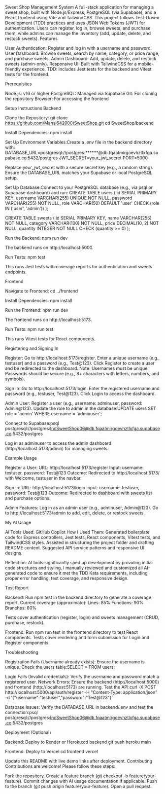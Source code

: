 Sweet Shop Management System
A full-stack application for managing a sweet shop, built with Node.js/Express, PostgreSQL (via Supabase), and a React frontend using Vite and TailwindCSS. This project follows Test-Driven Development (TDD) practices and uses JSON Web Tokens (JWT) for authentication. Users can register, log in, browse sweets, and purchase them, while admins can manage the inventory (add, update, delete, and restock sweets).
Features

User Authentication: Register and log in with a username and password.
User Dashboard: Browse sweets, search by name, category, or price range, and purchase sweets.
Admin Dashboard: Add, update, delete, and restock sweets (admin-only).
Responsive UI: Built with TailwindCSS for a mobile-friendly experience.
TDD: Includes Jest tests for the backend and Vitest tests for the frontend.

Prerequisites

Node.js: v16 or higher
PostgreSQL: Managed via Supabase
Git: For cloning the repository
Browser: For accessing the frontend

Setup Instructions
Backend

Clone the Repository:
git clone https://github.com/Mansi642000/SweetShop.git
cd SweetShop/backend


Install Dependencies:
npm install


Set Up Environment Variables:Create a .env file in the backend directory with:
DATABASE_URL=postgresql://postgres:******@db.fqaatmirgoevhztlxfga.supabase.co:5432/postgres
JWT_SECRET=your_jwt_secret
PORT=5000


Replace your_jwt_secret with a secure secret key (e.g., a random string).
Ensure the DATABASE_URL matches your Supabase or local PostgreSQL setup.


Set Up Database:Connect to your PostgreSQL database (e.g., via psql or Supabase dashboard) and run:
CREATE TABLE users (
  id SERIAL PRIMARY KEY,
  username VARCHAR(255) UNIQUE NOT NULL,
  password VARCHAR(255) NOT NULL,
  role VARCHAR(50) DEFAULT 'user' CHECK (role IN ('user', 'admin'))
);

CREATE TABLE sweets (
  id SERIAL PRIMARY KEY,
  name VARCHAR(255) NOT NULL,
  category VARCHAR(100) NOT NULL,
  price DECIMAL(10, 2) NOT NULL,
  quantity INTEGER NOT NULL CHECK (quantity >= 0)
);


Run the Backend:
npm run dev

The backend runs on http://localhost:5000.

Run Tests:
npm test

This runs Jest tests with coverage reports for authentication and sweets endpoints.


Frontend

Navigate to Frontend:
cd ../frontend


Install Dependencies:
npm install


Run the Frontend:
npm run dev

The frontend runs on http://localhost:5173.

Run Tests:
npm run test

This runs Vitest tests for React components.


Registering and Signing In

Register:
Go to http://localhost:5173/register.
Enter a unique username (e.g., testuser) and a password (e.g., Test@123).
Click Register to create a user and be redirected to the dashboard.
Note: Usernames must be unique. Passwords should be secure (e.g., 8+ characters with letters, numbers, and symbols).


Sign In:
Go to http://localhost:5173/login.
Enter the registered username and password (e.g., testuser, Test@123).
Click Login to access the dashboard.


Admin User:
Register a user (e.g., username: adminuser, password: Admin@123).
Update the role to admin in the database:UPDATE users SET role = 'admin' WHERE username = 'adminuser';


Connect to Supabase:psql postgresql://postgres:IncSweetShop06@db.fqaatmirgoevhztlxfga.supabase.co:5432/postgres




Log in as adminuser to access the admin dashboard (http://localhost:5173/admin) for managing sweets.



Example Usage

Register a User:
URL: http://localhost:5173/register
Input: username: testuser, password: Test@123
Outcome: Redirected to http://localhost:5173/ with Welcome, testuser in the navbar.


Sign In:
URL: http://localhost:5173/login
Input: username: testuser, password: Test@123
Outcome: Redirected to dashboard with sweets list and purchase options.


Admin Features:
Log in as an admin user (e.g., adminuser, Admin@123).
Go to http://localhost:5173/admin to add, edit, delete, or restock sweets.



My AI Usage

AI Tools Used: GitHub Copilot
How I Used Them:
Generated boilerplate code for Express controllers, Jest tests, React components, Vitest tests, and TailwindCSS styles.
Assisted in structuring the project folder and drafting README content.
Suggested API service patterns and responsive UI designs.


Reflection:
AI tools significantly sped up development by providing initial code structures and styling.
I manually reviewed and customized all AI-generated code to ensure it met the TDD Kata requirements, including proper error handling, test coverage, and responsive design.



Test Report

Backend:
Run npm test in the backend directory to generate a coverage report.
Current coverage (approximate):
Lines: 85%
Functions: 90%
Branches: 80%


Tests cover authentication (register, login) and sweets management (CRUD, purchase, restock).


Frontend:
Run npm run test in the frontend directory to test React components.
Tests cover rendering and form submission for Login and Register components.


Troubleshooting

Registration Fails (Username already exists): Ensure the username is unique. Check the users table:SELECT * FROM users;


Login Fails (Invalid credentials): Verify the username and password match a registered user.
Network Errors: Ensure the backend (http://localhost:5000) and frontend (http://localhost:5173) are running. Test the API:curl -X POST http://localhost:5000/api/auth/register -H "Content-Type: application/json" -d '{"username":"testuser","password":"Test@123"}'


Database Issues: Verify the DATABASE_URL in backend/.env and test the connection:psql postgresql://postgres:IncSweetShop06@db.fqaatmirgoevhztlxfga.supabase.co:5432/postgres



Deployment (Optional)

Backend: Deploy to Render or Heroku:cd backend
git push heroku main


Frontend: Deploy to Vercel:cd frontend
vercel



Update this README with live demo links after deployment.
Contributing
Contributions are welcome! Please follow these steps:

Fork the repository.
Create a feature branch (git checkout -b feature/your-feature).
Commit changes with AI usage documentation if applicable.
Push to the branch (git push origin feature/your-feature).
Open a pull request.
